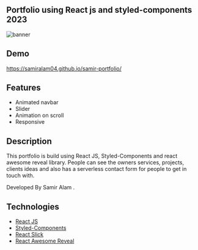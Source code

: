 
## Portfolio using React js and styled-components 2023



<img src="https://drive.google.com/file/d/1TAUyDJqIwvvFPAN87wNtvhJI-5NpZqr2/view?usp=drive_link" alt="banner"/>

## Demo
https://samiralam04.github.io/samir-portfolio/

## Features

- Animated navbar
- Slider
- Animation on scroll
- Responsive

## Description

This portfolio is build using React JS, Styled-Components and react awesome reveal library. People can see the owners services, projects, clients ideas and also has a serverless  contact form for people to get in touch with. 

Developed By Samir Alam .


## Technologies 

- [React JS](https://reactjs.org/docs/getting-started.html)
- [Styled-Components](https://styled-components.com)
- [React Slick](https://react-slick.neostack.com)
- [React Awesome Reveal](https://react-awesome-reveal.morello.dev/)
